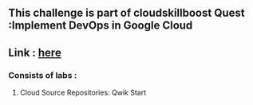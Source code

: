 ## This challenge is part of cloudskillboost Quest :Implement DevOps in Google Cloud

Link : [here](https://www.cloudskillsboost.google/quests/141)
---
### Consists of labs : 
1. Cloud Source Repositories: Qwik Start
